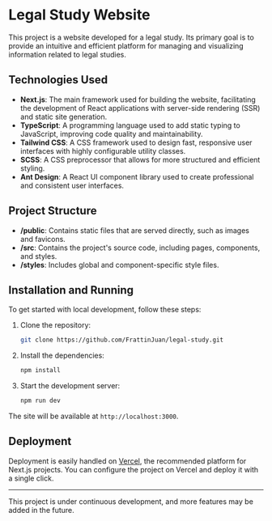 # Legal Study Website

This project is a website developed for a legal study. Its primary goal is to provide an intuitive and efficient platform for managing and visualizing information related to legal studies.

## Technologies Used

- **Next.js**: The main framework used for building the website, facilitating the development of React applications with server-side rendering (SSR) and static site generation.
- **TypeScript**: A programming language used to add static typing to JavaScript, improving code quality and maintainability.
- **Tailwind CSS**: A CSS framework used to design fast, responsive user interfaces with highly configurable utility classes.
- **SCSS**: A CSS preprocessor that allows for more structured and efficient styling.
- **Ant Design**: A React UI component library used to create professional and consistent user interfaces.

## Project Structure

- **/public**: Contains static files that are served directly, such as images and favicons.
- **/src**: Contains the project's source code, including pages, components, and styles.
- **/styles**: Includes global and component-specific style files.

## Installation and Running

To get started with local development, follow these steps:

1. Clone the repository:
    ```bash
    git clone https://github.com/FrattinJuan/legal-study.git
    ```
2. Install the dependencies:
    ```bash
    npm install
    ```
3. Start the development server:
    ```bash
    npm run dev
    ```

The site will be available at `http://localhost:3000`.

## Deployment

Deployment is easily handled on [Vercel](https://vercel.com/), the recommended platform for Next.js projects. You can configure the project on Vercel and deploy it with a single click.

---

This project is under continuous development, and more features may be added in the future.
